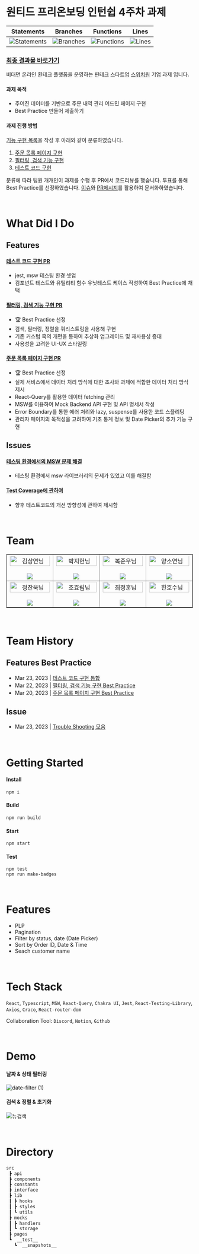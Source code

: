 # 원티드 프리온보딩 인턴쉽 4주차 과제

| Statements                  | Branches                | Functions                 | Lines             |
| --------------------------- | ----------------------- | ------------------------- | ----------------- |
| ![Statements](https://img.shields.io/badge/statements-92.54%25-brightgreen.svg?style=flat) | ![Branches](https://img.shields.io/badge/branches-70.73%25-red.svg?style=flat) | ![Functions](https://img.shields.io/badge/functions-83.87%25-yellow.svg?style=flat) | ![Lines](https://img.shields.io/badge/lines-92.41%25-brightgreen.svg?style=flat) |

### [최종 결과물 바로가기](https://pre-onboarding-9th-4-8.netlify.app)

비대면 온라인 환테크 플랫폼을 운영하는 핀테크 스타트업 [스위치원](http://www.switchwon.com/ko/index.html) 기업 과제 입니다.

#### 과제 목적

- 주어진 데이터를 기반으로 주문 내역 관리 어드민 페이지 구현
- Best Practice 만들어 제출하기

#### 과제 진행 방법

[기능 구현 목록](./docs//REQUIREMENTS.md)을 작성 후 아래와 같이 분류하였습니다.

1. [주문 목록 페이지 구현](https://github.com/Wanted-PreOnboarding-Team-8/pre-onboarding-9th-4-8/issues/1)
2. [필터링, 검색 기능 구현](https://github.com/Wanted-PreOnboarding-Team-8/pre-onboarding-9th-4-8/issues/2)
3. [테스트 코드 구현](https://github.com/Wanted-PreOnboarding-Team-8/pre-onboarding-9th-4-8/issues/3)

분류에 따라 팀원 개개인이 과제를 수행 후 PR에서 코드리뷰를 했습니다. 투표를 통해 Best Practice를 선정하였습니다. [이슈](https://github.com/Wanted-PreOnboarding-Team-8/pre-onboarding-9th-4-8/issues)와 [PR메시지](https://github.com/Wanted-PreOnboarding-Team-8/pre-onboarding-9th-4-8/pulls)를 활용하여 문서화하였습니다.

<br/>

# What Did I Do

## Features

#### [테스트 코드 구현 PR](https://github.com/Wanted-PreOnboarding-Team-8/pre-onboarding-9th-4-8/pull/20)

- jest, msw 테스팅 환경 셋업
- 컴포넌트 테스트와 유틸리티 함수 유닛테스트 케이스 작성하여 Best Practice에 채택

#### [필터링, 검색 기능 구현 PR](https://github.com/Wanted-PreOnboarding-Team-8/pre-onboarding-9th-4-8/pull/14) 

- 🏆 Best Practice 선정
- 검색, 필터링, 정렬을 쿼리스트링을 사용해 구현
- 기존 커스텀 훅의 개편을 통하여 추상화 업그레이드 및 재사용성 증대
- 사용성을 고려한 UI-UX 스타일링

#### [주문 목록 페이지 구현 PR](https://github.com/Wanted-PreOnboarding-Team-8/pre-onboarding-9th-4-8/pull/9) 

- 🏆 Best Practice 선정
- 실제 서비스에서 데이터 처리 방식에 대한 조사와 과제에 적합한 데이터 처리 방식 제시
- React-Query를 활용한 데이터 fetching 관리
- MSW를 이용하여 Mock Backend API 구현 및 API 명세서 작성
- Error Boundary를 통한 에러 처리와 lazy, suspense를 사용한 코드 스플리팅
- 관리자 페이지의 목적성을 고려하여 기초 통계 정보 및 Date Picker의 추가 기능 구현

## Issues

#### [테스팅 환경에서의 MSW 문제 해결](https://github.com/Wanted-PreOnboarding-Team-8/pre-onboarding-9th-4-8/issues/26#issuecomment-1480684131)

- 테스팅 환경에서 msw 라이브러리의 문제가 있었고 이를 해결함

#### [Test Coverage에 관하여](https://github.com/Wanted-PreOnboarding-Team-8/pre-onboarding-9th-4-8/issues/31)

- 향후 테스트코드의 개선 방향성에 관하여 제시함

<br/>

# Team

<table border>
  <tbody>
    <tr>
       <td align="center" width="200px">
        <img width="100%" src="https://avatars.githubusercontent.com/u/67201870?v=4"  alt="김상연님"/><br />
        <br/>
        <a href="https://github.com/greyHairChooseLife">
          <img src="https://img.shields.io/badge/김상연-000?style=flat-round&logo=GitHub&logoColor=white"/>
        </a>
      </td>
      <td align="center" width="200px">
        <img width="100%" src='https://avatars.githubusercontent.com/u/90181028?v=4'  alt="박지헌님"/><br />
        <br/>
        <a href="https://github.com/jiheon788">
          <img src="https://img.shields.io/badge/박지헌-000?style=flat-round&logo=GitHub&logoColor=white"/>
        </a>
      </td>
      <td align="center" width="200px">
        <img width="100%" src="https://avatars.githubusercontent.com/u/106523012?v=4"  alt="복준우님"/><br />
       <br/>
        <a href="https://github.com/bokjunwoo">
          <img src="https://img.shields.io/badge/복준우-000?style=flat-round&logo=GitHub&logoColor=white"/>
        </a>
      </td>
      <td align="center" width="200px">
        <img width="100%" src="https://avatars.githubusercontent.com/u/48446896?v=4"  alt="양소연님"/><br/>
                <br/>
        <a href="https://github.com/Noeyso">
          <img src="https://img.shields.io/badge/양소연-000?style=flat-round&logo=GitHub&logoColor=white"/>
        </a>
      </td>
     </tr>
         <tr>
      <td align="center" width="200px">
        <img width="100%" src="https://avatars.githubusercontent.com/u/62588402?v=4"  alt="정찬욱님"/><br />
       <br/>
        <a href="https://github.com/raw20">
          <img src="https://img.shields.io/badge/정찬욱-000?style=flat-round&logo=GitHub&logoColor=white"/>
        </a>
      </td>
      <td align="center" width="200px">
        <img width="100%" src="https://avatars.githubusercontent.com/u/103406196?v=4"  alt="조효림님"/><br/>
       <br/>
        <a href="https://github.com/hyorimcho">
          <img src="https://img.shields.io/badge/팀장 : 조효림-000?style=flat-round&logo=GitHub&logoColor=white"/>
        </a>
      </td>
      <td align="center" width="200px">
        <img width="100%" src="https://avatars.githubusercontent.com/u/82688516?v=4"  alt="최정훈님"/><br/>
                <br/>
        <a href="https://github.com/jhoon9494">
          <img src="https://img.shields.io/badge/최정훈-000?style=flat-round&logo=GitHub&logoColor=white"/>
        </a>
      </td>
      <td align="center" width="200px">
        <img width="100%" src="https://avatars.githubusercontent.com/u/17325845?v=4"  alt="한호수님"/><br/>
       <br/>
        <a href="https://github.com/tnghgks">
          <img src="https://img.shields.io/badge/한호수-000?style=flat-round&logo=GitHub&logoColor=white"/>
        </a>
      </td>
     </tr>
  </tbody>
</table>

<br/>

# Team History

## Features Best Practice

- Mar 23, 2023 | [테스트 코드 구현 통합](https://github.com/Wanted-PreOnboarding-Team-8/pre-onboarding-9th-4-8/pull/22)
- Mar 22, 2023 | [필터링, 검색 기능 구현 Best Practice](https://github.com/Wanted-PreOnboarding-Team-8/pre-onboarding-9th-4-8/pull/14)  
- Mar 20, 2023 | [주문 목록 페이지 구현 Best Practice](https://github.com/Wanted-PreOnboarding-Team-8/pre-onboarding-9th-4-8/pull/9)

## Issue

- Mar 23, 2023 | [Trouble Shooting 모음](https://github.com/Wanted-PreOnboarding-Team-8/pre-onboarding-9th-4-8/issues/26)

<br/>

# Getting Started

#### Install

```
npm i
```

#### Build

```
npm run build
```

#### Start

```
npm start
```

#### Test

```
npm test
npm run make-badges
```

<br/>

# Features

- PLP
- Pagination
- Filter by status, date (Date Picker)
- Sort by Order ID, Date & Time
- Seach customer name

<br/>

# Tech Stack

`React`, `Typescript`, `MSW`, `React-Query`, `Chakra UI`, `Jest`, `React-Testing-Library`, `Axios`, `Craco`, `React-router-dom`

Collaboration Tool: `Discord`, `Notion`, `Github`


<br/>

# Demo

#### 날짜 & 상태 필터링
![date-filter (1)](https://user-images.githubusercontent.com/90181028/226713730-f4a9a486-c2ce-4413-b075-9ea1a278dee7.gif)


#### 검색 & 정렬 & 초기화
![뉴검색](https://user-images.githubusercontent.com/90181028/227155292-7ff9c43d-4520-46c1-8f36-9b10f9f37575.gif)

<br/>

# Directory

```bash
src
 ┣ api
 ┣ components
 ┣ constants
 ┣ interface
 ┣ lib
 ┃ ┣ hooks
 ┃ ┣ styles
 ┃ ┗ utils
 ┣ mocks
 ┃ ┣ handlers
 ┃ ┗ storage
 ┣ pages
 ┗  __test__
   ┗  __snapshots__

```
